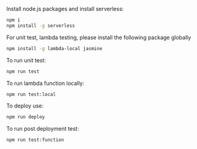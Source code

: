 Install node.js packages and install serverless:
```bash
npm i
npm install -g serverless
```

For unit test, lambda testing, please install the following package globally
```bash
npm install -g lambda-local jasmine
```

To run unit test:
```bash
npm run test
```

To run lambda function locally:
```bash
npm run test:local
```

To deploy use:
```bash
npm run deploy
```

To run post deployment test:
```bash
npm run test:function
```



